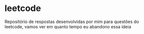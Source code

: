 # leetcode

Repositório de respostas desenvolvidas por mim para questões do leetcode, vamos ver em quanto tempo eu abandono essa ideia
